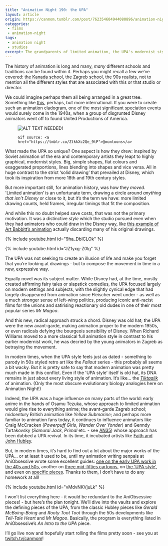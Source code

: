 ```yaml
---
title: "Animation Night 190: the UPA" 
layout: article
origin: https://canmom.tumblr.com/post/762354604944080896/animation-night-190-the-upa
categories:
 - films
 - animation-night
tags:
 - animation night
 - studios
excerpt: The grandparents of limited animation, the UPA's modernist style lit a fire under animation in the 40s. Let's crack open the archives.
---
```

The history of animation is long and many, <em>many</em> different schools and traditions can be found within it. Perhaps you might recall a few we’ve covered: <a href="https://canmom.art/films/animation-night/62-early-yoshinori-kanada">the Kanada school</a>, the <a href="https://canmom.art/films/animation-night/136-the-zagreb-school">Zagreb school</a>, the 90s <a href="https://canmom.art/films/animation-night/118-return-of-the-90s-realists">realists</a>, not to mention all the different styles that are associated with this or that studio or director.

We could imagine perhaps them all being arranged in a great tree. Something like <a href="https://canmom.tumblr.com/post/712545035252596736/no-but-you-see-this-sakuga-business-is-all-very">this</a>, perhaps, but more international. If you were to create such an animation cladogram, one of the most significant speciation events would surely come in the 1940s, when a group of disgrunted Disney animators went off to found United Productions of America.


<figure>

  <img alt="ALT TEXT NEEDED!" sizes="(max-width: 400px) 100vw, 400px" src="https://64.media.tumblr.com/14b89626225dbc4bd82872f9cdf8c078/158e3216ea885d55-97/s640x960/70f6bdbc3b14320cce35338ff114d22f2f2a313e.gif" srcset="https://64.media.tumblr.com/14b89626225dbc4bd82872f9cdf8c078/158e3216ea885d55-97/s75x75_c1/8711f3de8e6426405ced2962bfa408c69d4ef51f.gif 75w, https://64.media.tumblr.com/14b89626225dbc4bd82872f9cdf8c078/158e3216ea885d55-97/s100x200/9f5d84e41a24083829219d53eaaccfc9be769a40.gif 100w, https://64.media.tumblr.com/14b89626225dbc4bd82872f9cdf8c078/158e3216ea885d55-97/s250x400/ff00bb795b00c0d1f8fdf281f316df4793357390.gif 250w, https://64.media.tumblr.com/14b89626225dbc4bd82872f9cdf8c078/158e3216ea885d55-97/s400x600/1d60b2ce6942f4d16e4c04610e86bf3749222bae.gif 400w">

  <figcaption>

    Gif source: <a href="https://tmblr.co/ZtkkXc2Qe_9tP">@mcmtoons</a>

  </figcaption>

</figure>


What made the UPA so unique? One aspect is how they drew: inspired by Soviet animation of the era and contemporary artists they leapt to highly graphical, modernist styles. Big, simple shapes, flat colours and exaggerated proportions, lines blending into shapes and vice versa. All in huge contrast to the strict ‘solid drawing’ that prevailed at Disney, which took its inspiration from more 18th and 19th century styles.

But more important still, for animation history, was how they <em>moved</em>. 'Limited animation’ is an unfortunate term, drawing a circle around <em>anything that isn’t Disney</em> or close to it, but it’s the term we have: more limited drawing counts, held frames, irregular timings that fit the composition.

And while this no doubt helped save costs, that was not the primary motivation. It was a distinctive <em>style</em> which the studio pursued even when they had animators who could draw in the Disney way, like <a href="https://animationobsessive.substack.com/p/breaking-down-art-babbitts-best-piece?utm_source=publication-search">this example of Art Babbitt’s animation</a> actually discarding many of his original drawings.

{% include youtube.html id="9ha_DbICLOk" %}

{% include youtube.html id="JZ1yxg-Z0lg" %}

The UPA was not seeking to create an illusion of life and make you forget that you’re looking at drawings - but to compose the movement in time in a new, expressive way.

Equally novel was its subject matter. While Disney had, at the time, mostly created affirming fairy tales or slapstick comedies, the UPA focused largely on modern settings and subjects, with the slightly cynical edge that had largely disappeared from animation since Fleischer went under - as well as a much stronger sense of left-wing politics, producing iconic anti-racist films for the unions and satirising reactionary old dudes in one of their most popular series <cite>Mr Magoo</cite>.

And this new, radical approach struck a chord. Disney was old hat; the UPA were the new avant-garde, making animation proper to the modern 1950s, or even radicals defying the bourgeois sensibility of Disney. When Richard Williams moved to a more classical full animation style in contrast to his earlier modernist work, he was decried by the young animators in Zagreb as betraying the movement.

In modern times, when the UPA style feels just as dated - something to parody in 50s styled retro art like the <cite>Fallout</cite> series - this probably all seems a bit wacky. But it is pretty safe to say that modern animation was pretty much made in this conflict. Even if the 'UPA style’ itself is old hat, its DNA remains in just about every living style of animation. It’s like… the <i><a href="https://en.wikipedia.org/wiki/Tiktaalik">Tiktaalik</a></i> of animation. (Only the most obscure evolutionary biology analogies here on Animation Night!)

Indeed, the UPA was a huge influence on many parts of the world: early anime in the hands of Osamu Tezuka, whose approach to limited animation would give rise to everything anime; the avant-garde Zagreb school; midcentury British animation like <cite>Yellow Submarine</cite>; and perhaps more familiar to animation fans today, it continues to influence animators like Craig McCracken (<cite>Powerpuff Girls</cite>, <cite>Wander Over Yonder</cite>) and Genndy Tartakovsky (<cite>Samurai Jack</cite>, <cite>Primal</cite> etc. - see <a href="https://canmom.art/films/animation-night/35-genndy-tartakovsky">AN35</a>) whose approach has been dubbed a UPA revival. In its time, it incubated artists like <a href="https://animationobsessive.substack.com/p/you-have-to-make-what-you-want-to?utm_source=publication-search">Faith and John Hubley</a>.

But, in modern times, it’s hard to find out a lot about the major works of the UPA… or at least it used to be, until my animation writing senpais at AniObsessive wrote some excellent guides: <a href="https://animationobsessive.substack.com/p/an-introduction-to-upa">one on the early UPA work in the 40s and 50s</a>, another on <a href="https://animationobsessive.substack.com/p/the-mid-fifties-upa?utm_source=publication-search">three mid-fifties cartoons</a>, on <a href="https://animationobsessive.substack.com/p/what-the-upa-style-actually-is?utm_source=publication-search">the 'UPA style’</a>, and even on <a href="https://animationobsessive.substack.com/p/a-tv-ad-created-independent-animation?utm_source=publication-search">specific pieces</a>. Thanks to them, I don’t have to do any homework at all!

{% include youtube.html id="vMdvNKVjuLk" %}


I won’t list everything here - it would be redundant to the AniObsessive pieces! - but here’s the plan tonight. We’ll dive into the vaults and explore the defining pieces of the UPA, from the classic Hubley pieces like <cite>Gerald McBoing-Boing</cite> and <cite>Rooty Toot Toot</cite> through the 50s developments like <cite>Tell-Tale Heart</cite> and <cite>Mr Magoo</cite>. Basically, the program is everything listed in AniObsessive’s <cite>An Intro to the UPA</cite> piece.

I’ll go live now and hopefully start rolling the films pretty soon - see you at <a href="https://twitch.tv/canmom">twitch.tv/canmom</a>!
